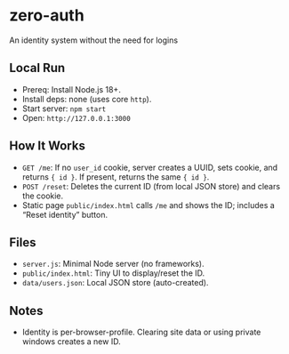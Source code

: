 # zero-auth
An identity system without the need for logins

## Local Run

- Prereq: Install Node.js 18+.
- Install deps: none (uses core `http`).
- Start server: `npm start`
- Open: `http://127.0.0.1:3000`

## How It Works

- `GET /me`: If no `user_id` cookie, server creates a UUID, sets cookie, and returns `{ id }`. If present, returns the same `{ id }`.
- `POST /reset`: Deletes the current ID (from local JSON store) and clears the cookie.
- Static page `public/index.html` calls `/me` and shows the ID; includes a “Reset identity” button.

## Files

- `server.js`: Minimal Node server (no frameworks).
- `public/index.html`: Tiny UI to display/reset the ID.
- `data/users.json`: Local JSON store (auto-created).

## Notes

- Identity is per-browser-profile. Clearing site data or using private windows creates a new ID.
